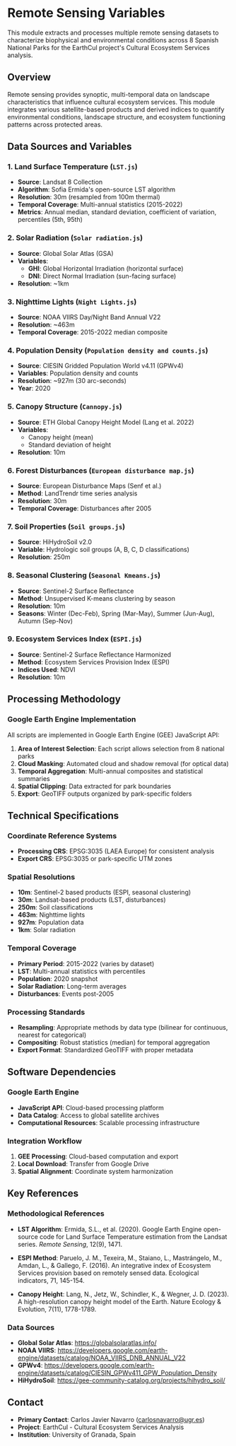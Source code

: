 # Remote Sensing Variables

This module extracts and processes multiple remote sensing datasets to characterize biophysical and environmental conditions across 8 Spanish National Parks for the EarthCul project's Cultural Ecosystem Services analysis.

## Overview

Remote sensing provides synoptic, multi-temporal data on landscape characteristics that influence cultural ecosystem services. This module integrates various satellite-based products and derived indices to quantify environmental conditions, landscape structure, and ecosystem functioning patterns across protected areas.

## Data Sources and Variables

### 1. Land Surface Temperature (`LST.js`)
- **Source**: Landsat 8 Collection
- **Algorithm**: Sofia Ermida's open-source LST algorithm
- **Resolution**: 30m (resampled from 100m thermal)
- **Temporal Coverage**: Multi-annual statistics (2015-2022)
- **Metrics**: Annual median, standard deviation, coefficient of variation, percentiles (5th, 95th)


### 2. Solar Radiation (`Solar radiation.js`)
- **Source**: Global Solar Atlas (GSA)
- **Variables**: 
  - **GHI**: Global Horizontal Irradiation (horizontal surface)
  - **DNI**: Direct Normal Irradiation (sun-facing surface)
- **Resolution**: ~1km


### 3. Nighttime Lights (`Night Lights.js`)
- **Source**: NOAA VIIRS Day/Night Band Annual V22
- **Resolution**: ~463m
- **Temporal Coverage**: 2015-2022 median composite


### 4. Population Density (`Population density and counts.js`)
- **Source**: CIESIN Gridded Population World v4.11 (GPWv4)
- **Variables**: Population density and counts
- **Resolution**: ~927m (30 arc-seconds)
- **Year**: 2020


### 5. Canopy Structure (`Cannopy.js`)
- **Source**: ETH Global Canopy Height Model (Lang et al. 2022)
- **Variables**: 
  - Canopy height (mean)
  - Standard deviation of height
- **Resolution**: 10m


### 6. Forest Disturbances (`European disturbance map.js`)
- **Source**: European Disturbance Maps (Senf et al.)
- **Method**: LandTrendr time series analysis
- **Resolution**: 30m  
- **Temporal Coverage**: Disturbances after 2005


### 7. Soil Properties (`Soil groups.js`)
- **Source**: HiHydroSoil v2.0
- **Variable**: Hydrologic soil groups (A, B, C, D classifications)
- **Resolution**: 250m


### 8. Seasonal Clustering (`Seasonal Kmeans.js`)
- **Source**: Sentinel-2 Surface Reflectance
- **Method**: Unsupervised K-means clustering by season
- **Resolution**: 10m
- **Seasons**: Winter (Dec-Feb), Spring (Mar-May), Summer (Jun-Aug), Autumn (Sep-Nov)


### 9. Ecosystem Services Index (`ESPI.js`)
- **Source**: Sentinel-2 Surface Reflectance Harmonized
- **Method**: Ecosystem Services Provision Index (ESPI)
- **Indices Used**: NDVI
- **Resolution**: 10m

## Processing Methodology

### Google Earth Engine Implementation
All scripts are implemented in Google Earth Engine (GEE) JavaScript API:

1. **Area of Interest Selection**: Each script allows selection from 8 national parks
2. **Cloud Masking**: Automated cloud and shadow removal (for optical data)
3. **Temporal Aggregation**: Multi-annual composites and statistical summaries
4. **Spatial Clipping**: Data extracted for park boundaries
5. **Export**: GeoTIFF outputs organized by park-specific folders


## Technical Specifications

### Coordinate Reference Systems
- **Processing CRS**: EPSG:3035 (LAEA Europe) for consistent analysis
- **Export CRS**: EPSG:3035 or park-specific UTM zones


### Spatial Resolutions
- **10m**: Sentinel-2 based products (ESPI, seasonal clustering)
- **30m**: Landsat-based products (LST, disturbances)
- **250m**: Soil classifications
- **463m**: Nighttime lights
- **927m**: Population data
- **1km**: Solar radiation

### Temporal Coverage
- **Primary Period**: 2015-2022 (varies by dataset)
- **LST**: Multi-annual statistics with percentiles
- **Population**: 2020 snapshot
- **Solar Radiation**: Long-term averages
- **Disturbances**: Events post-2005


### Processing Standards
- **Resampling**: Appropriate methods by data type (bilinear for continuous, nearest for categorical)
- **Compositing**: Robust statistics (median) for temporal aggregation
- **Export Format**: Standardized GeoTIFF with proper metadata



## Software Dependencies

### Google Earth Engine
- **JavaScript API**: Cloud-based processing platform
- **Data Catalog**: Access to global satellite archives
- **Computational Resources**: Scalable processing infrastructure


### Integration Workflow
1. **GEE Processing**: Cloud-based computation and export
2. **Local Download**: Transfer from Google Drive
3. **Spatial Alignment**: Coordinate system harmonization

## Key References

### Methodological References
- **LST Algorithm**: Ermida, S.L., et al. (2020). Google Earth Engine open-source code for Land Surface Temperature estimation from the Landsat series. *Remote Sensing*, 12(9), 1471.

- **ESPI Method**: Paruelo, J. M., Texeira, M., Staiano, L., Mastrángelo, M., Amdan, L., & Gallego, F. (2016). An integrative index of Ecosystem Services provision based on remotely sensed data. Ecological indicators, 71, 145-154.

- **Canopy Height**: Lang, N., Jetz, W., Schindler, K., & Wegner, J. D. (2023). A high-resolution canopy height model of the Earth. Nature Ecology & Evolution, 7(11), 1778-1789.

### Data Sources
- **Global Solar Atlas**: https://globalsolaratlas.info/
- **NOAA VIIRS**: https://developers.google.com/earth-engine/datasets/catalog/NOAA_VIIRS_DNB_ANNUAL_V22
- **GPWv4**: https://developers.google.com/earth-engine/datasets/catalog/CIESIN_GPWv411_GPW_Population_Density
- **HiHydroSoil**: https://gee-community-catalog.org/projects/hihydro_soil/

## Contact

- **Primary Contact**: Carlos Javier Navarro (carlosnavarro@ugr.es)
- **Project**: EarthCul - Cultural Ecosystem Services Analysis
- **Institution**: University of Granada, Spain